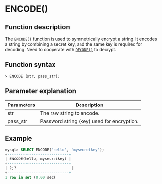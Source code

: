 # **ENCODE()**

## **Function description**

The `ENCODE()` function is used to symmetrically encrypt a string. It encodes a string by combining a secret key, and the same key is required for decoding. Need to cooperate with [`DECODE()`](./decode.md) to decrypt.

## **Function syntax**

```
> ENCODE (str, pass_str);
```

## **Parameter explanation**

| Parameters     | Description |
| ---------------| ----------------------------------|
| str            | The raw string to encode.           |
| pass_str       | Password string (key) used for encryption.    |

## **Example**

```SQL
mysql> SELECT ENCODE('hello', 'mysecretkey');
+----------------------------+
| ENCODE(hello, mysecretkey) |
+----------------------------+
| ?;?                         |
+----------------------------+
1 row in set (0.00 sec)
```
